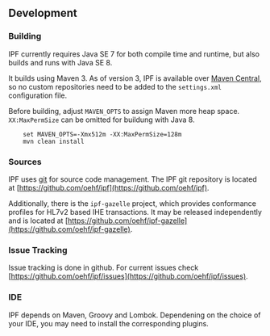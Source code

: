 ## Development

### Building

IPF currently requires Java SE 7 for both compile time and runtime, but also builds and runs with Java SE 8.

It builds using Maven 3. As of version 3, IPF is available over [Maven Central], so no custom repositories need to
be added to the `settings.xml` configuration file.

Before building, adjust `MAVEN_OPTS` to assign Maven more heap space.
``XX:MaxPermSize`` can be omitted for buildung with Java 8.

```
    set MAVEN_OPTS=-Xmx512m -XX:MaxPermSize=128m
    mvn clean install
```

### Sources

IPF uses [git](http://git-scm.com/) for source code management. The IPF git repository is located at
[https://github.com/oehf/ipf](https://github.com/oehf/ipf).

Additionally, there is the `ipf-gazelle` project, which provides conformance profiles for HL7v2 based IHE transactions.
It may be released independently and is located at [https://github.com/oehf/ipf-gazelle](https://github.com/oehf/ipf-gazelle).


### Issue Tracking

Issue tracking is done in github. For current issues check [https://github.com/oehf/ipf/issues](https://github.com/oehf/ipf/issues).

### IDE

IPF depends on Maven, Groovy and Lombok.
Dependening on the choice of your IDE, you may need to install the corresponding plugins.


[Maven Central]: http://search.maven.org